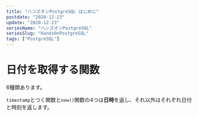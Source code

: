 ```yaml
---
title: "ハンズオンPostgreSQL はじめに"
postdate: "2020-12-23"
update: "2020-12-23"
seriesName: "ハンズオンPostgreSQL"
seriesSlug: "HandsOnPostgreSQL"
tags: ["PostgreSQL"]
---
```


# 日付を取得する関数

6種類あります。

`timestamp`とつく関数と`now()`関数の4つは**日時**を返し、それ以外はそれぞれ日付と時刻を返します。

